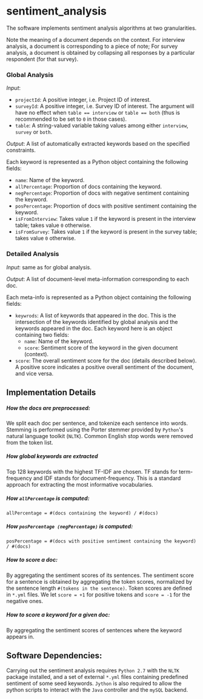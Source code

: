 # sentiment_analysis

The software implements sentiment analysis algorithms at two granularities. 

Note the meaning of a document depends on the context. 
For interview analysis, a document is corresponding to a piece of note;
For survey analysis, a document is obtained by collapsing all responses by a particular respondent (for that survey). 

### Global Analysis

*Input*:
* `projectId`: A positive integer, i.e. Project ID of interest.
* `surveyId`: A positive integer, i.e. Survey ID of interest. The argument will have no effect when `table == interview` or `table == both` (thus is recommended to be set to `0` in those cases).
* `table`: A string-valued variable taking values among either `interview`, `survey` or `both`. 

*Output*: A list of automatically extracted keywords based on the specified constraints. 

Each keyword is represented as a Python object containing the following fields:
* `name`: Name of the keyword.
* `allPercentage`: Proportion of docs containing the keyword.
* `negPercentage`: Proportion of docs with negative sentiment containing the keyword.
* `posPercentage`: Proportion of docs with positive sentiment containing the keyword.
* `isFromInterview`: Takes value `1` if the keyword is present in the interview table; takes value `0` otherwise.
* `isFromSurvey`: Takes value `1` if the keyword is present in the survey table; takes value `0` otherwise.

### Detailed Analysis

*Input*:
same as for global analysis. 

*Output*: A list of document-level meta-information corresponding to each doc.

Each meta-info is represented as a Python object containing the following fields:
* `keywrods`: A list of keywords that appeared in the doc. This is the intersection of the keywords identified by global analysis and the keywords appeared in the doc. Each keyword here is an object containing two fields:
  - `name`: Name of the keyword.
  - `score`: Sentiment score of the keyword in the given document (context). 
* `score`: The overall sentiment score for the doc (details described below). A positive score indicates a positive overall sentiment of the document, and vice versa.

## Implementation Details

##### How the docs are preprocessed:
We split each doc per sentence, and tokenize each sentence into words. Stemming is performed using the Porter stemmer provided by `Python`'s natural language toolkit (`NLTK`). Common English stop words were removed from the token list.

##### How global keywords are extracted
Top 128 keywords with the highest TF-IDF are chosen. TF stands for term-frequency and IDF stands for document-frequency. This is a standard approach for extracting the most informative vocabularies. 

##### How `allPercentage` is computed:
```
allPercentage = #(docs containing the keyword) / #(docs)
```

##### How `posPercentage (negPercentage)` is computed:
```
posPercentage = #(docs with positive sentiment containing the keyword) / #(docs)
```

##### How to score a doc:
By aggregating the sentiment scores of its sentences. The sentiment score for a sentence is obtained by aggregating the token scores, normalized by the sentence length `#(tokens in the sentence)`. Token scores are defined in `*.yml` files. We let `score = +1` for positive tokens and `score = -1` for the negative ones. 

##### How to score a keyword for a given doc:
By aggregating the sentiment scores of sentences where the keyword appears in. 

## Software Dependencies:

Carrying out the sentiment analysis requires `Python 2.7` with the `NLTK` package installed, and a set of external `*.yml` files containing predefined sentiment of some seed keywords. `Jython` is also required to allow the python scripts to interact with the `Java` controller and the `mySQL` backend. 
